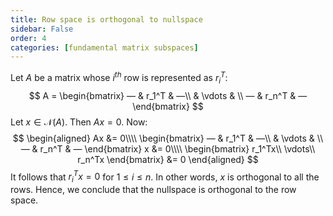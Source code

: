 ```yaml
---
title: Row space is orthogonal to nullspace
sidebar: False
order: 4
categories: [fundamental matrix subspaces]
---
```


Let $A$ be a matrix whose $i^{th}$ row is represented as $r_{i}^T$:
$$
A = \begin{bmatrix}
— & r_1^T & —\\
& \vdots & \\
— & r_n^T & —
\end{bmatrix}
$$
Let $x \in \mathcal{N}(A)$. Then $Ax = 0$. Now:
$$
\begin{aligned}
Ax &= 0\\\\
\begin{bmatrix}
— & r_1^T & —\\
& \vdots & \\
— & r_n^T & —
\end{bmatrix} x &= 0\\\\
\begin{bmatrix}
r_1^Tx\\
\vdots\\
r_n^Tx
\end{bmatrix} &= 0
\end{aligned}
$$
It follows that $r_i^Tx = 0$ for $1 \leqslant i \leqslant n$. In other words, $x$ is orthogonal to all the rows. Hence, we conclude that the nullspace is orthogonal to the row space.
